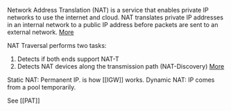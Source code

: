Network Address Translation (NAT) is a service that enables private IP networks to use the internet and cloud. NAT translates private IP addresses in an internal network to a public IP address before packets are sent to an external network. 
[More](https://www.cisco.com/c/en/us/products/routers/network-address-translation.html)

NAT Traversal performs two tasks:
1.  Detects if both ends support NAT-T  
2.  Detects NAT devices along the transmission path (NAT-Discovery)
[More](https://community.cisco.com/t5/security-knowledge-base/how-does-nat-t-work-with-ipsec/ta-p/3119442)

Static NAT: Permanent IP. is how [[IGW]] works.
Dynamic NAT: IP comes from a pool temporarily.

See [[PAT]] 